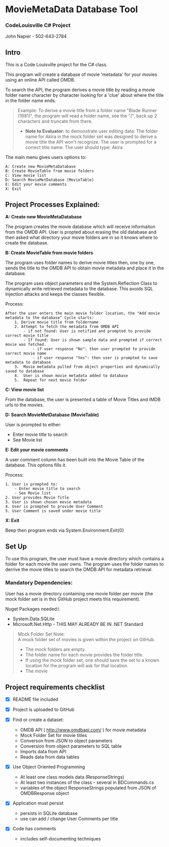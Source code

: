 # MovieMetaData Database Tool

### **CodeLouisville C# Project**
John Napier - 502-643-2784

## Intro
This is a Code Louisville project for the C# class.

This program will create a database of movie 'metadata' for your movies using an online API called OMDB.

To search the API, the program derives a movie title by reading a movie folder name character by character looking for a 'clue' about where the title in the folder name ends.

>Example:  To derive a movie title from a folder name "Blade Runner (1981)", the program will read a folder name, see the "(", back up 2 characters and truncate from there.
>  + **Note to Evaluator:**  to demonstrate user editing data: The folder name for Akira in the mock folder set was designed to derive a movie title the API won't recognize.  The user is prompted for a correct title name.  The user should type: Akira

The main menu gives users options to:

    A: Create new MovieMetaDatabase
    B: Create MovieTable from movie folders
    C: View movie list
    D: Search MovieMetDatabase (MovieTable)
    E: Edit your movie comments
    X: Exit

## Project Processes Explained:

**A: Create new MovieMetaDatabase**

The program creates the movie database which will receive informaiton from the OMDB API.  User is propted about erasing the old database and then asked what directory your movie folders are in so it knows where to create the database.

**B: Create MovieTable from movie folders**

The program uses folder names to derive movie titles then, one by one, sends the title to the OMDB API to obtain movie metadata and place it in the database.

 The program uses object parameters and the System.Reflection Class to dynamically write retrieved metadata to the database.  This avoids SQL Injection attacks and keeps the classes flexible.

Process:

    After the user enters the main movie folder location, the "Add movie metadata to the database" Cycle starts:
        1. Derive movie title from foldername
        2. Attempt to fetch the metadata from OMDB API
            - if not found: User is notified and prompted to provide correct movie title
            - If found: User is shown sample data and prompted if correct movie was fetched.
                - if user response "No": then user prompted to provide correct movie name
                - if user response "Yes": then user is prompted to save metadata to database
        3.  Movie metadata pulled from object properties and dynamically saved to database
        4.  User is shown movie metadata added to database
        5.  Repeat for next movie folder

**C: View movie list**

 From the database, the user is presented a table of Movie Titles and IMDB urls to the movies.

**D: Search MovieMetDatabase (MovieTable)**

User is prompted to either:
- Enter movie title to search
- See Movie list

**E: Edit your movie comments**

A user comment column has been built into the Movie Table of the database.  This options fills it.

Process:

    1. User is prompted to:
        - Enter movie title to search
        - See Movie list
    2. User provides Movie Title
    3. User is shown chosen movie metadata
    4. User is prompted to provide User Comment
    5. User Comment is saved under movie title

**X: Exit**

Beep then program ends via System.Environment.Exit(0)


## Set Up

To use this program, the user must have a movie directory which contains a folder for each movie the user owns.  The program uses the folder names to derrive the movie titles to search the OMDB API for metadata retrieval.  



### Mandatory Dependencies:

User has a movie directory containing one movie folder per movie (the mock folder set is in this GitHub project meets this requirement).

Nuget Packages needed:\
  - System.Data.SQLite
  - Microsoft.Net.Http - THIS MAY ALREADY BE IN .NET Standard



>Mock Folder Set Note:\
>A mock folder set of movies is given within the project on GitHub.
>  + The mock folders are empty.
>  + The folder name for each movie provides the folder title.
>  + If using the mock folder set, one should save the set to a known location for the program will ask for that location.
>  + The movie 

## Project requirements checklist

- [x] README file included
- [x] Project is uploaded to GitHub
- [x] Find or create a dataset:
  - OMDB API ( http://www.omdbapi.com/ ) for movie metadata
  - Mock Folder Set for movie titles
  - Converson from JSON to object parameters
  - Conversion from object parameters to SQL table
  - Imports data from API
  - Reads data from data tables
- [x] Use Object Oriented Programming
  - At least one class models data (ResponseStrings)
  - At least two instances of the class - several in BDCommands.cs
  - variables of the object ResponseStrings populated from JSON of OMDBResponse object
  
- [x] Application must persist
    - persists in SQLite database
    - use can add / change User Comments per title
- [x] Code has comments
    - includes self-documenting techniques



